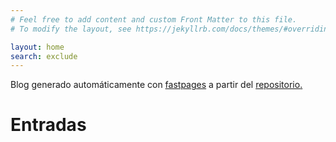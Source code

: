 ```yaml
---
# Feel free to add content and custom Front Matter to this file.
# To modify the layout, see https://jekyllrb.com/docs/themes/#overriding-theme-defaults

layout: home
search: exclude
---
```


Blog generado automáticamente con [fastpages](https://github.com/fastai/fastpages)
a partir del [repositorio](https://github.com/sebastiandres/blog)[.](https://github.com/sebastiandres/blog/actions)

# Entradas